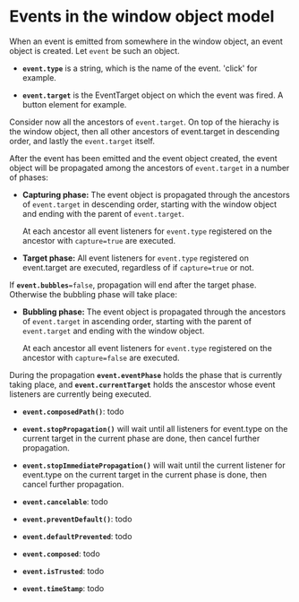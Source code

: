 # Events in the window object model

When an event is emitted from somewhere in the window object, an event object is created. Let `event` be such an object. 

- **`event.type`** is a string, which is the name of the event. 'click' for example. 

- **`event.target`** is the EventTarget object on which the event was fired. A button element for example. 

Consider now all the ancestors of `event.target`. On top of the hierachy is the window object, then all other ancestors of event.target in descending order, and lastly the `event.target` itself. 

After the event has been emitted and the event object created, the event object will be propagated among the ancestors of `event.target` in a number of phases: 

* **Capturing phase:** The event object is propagated through the ancestors of `event.target` in descending order, starting with the window object and ending with the parent of `event.target`. 

  At each ancestor all event listeners for `event.type` registered on the ancestor with `capture=true` are executed. 
  
 * **Target phase:** All event listeners for `event.type` registered on event.target are executed, regardless of if `capture=true` or not. 

If **`event.bubbles`**`=false`, propagation will end after the target phase. Otherwise the bubbling phase will take place: 

* **Bubbling phase:** The event object is propagated through the ancestors of `event.target` in ascending order, starting with the parent of `event.target` and ending with the window object. 

  At each ancestor all event listeners for `event.type` registered on the ancestor with `capture=false` are executed. 
  
During the propagation **`event.eventPhase`** holds the phase that is currently taking place, and **`event.currentTarget`** holds the anscestor whose event listeners are currently being executed. 

* **`event.composedPath()`**: todo

* **`event.stopPropagation()`** will wait until all listeners for event.type on the current target in the current phase are done, then cancel further propagation. 

* **`event.stopImmediatePropagation()`** will wait until the current listener for event.type on the current target in the current phase is done, then cancel further propagation. 

* **`event.cancelable`**: todo

* **`event.preventDefault()`**: todo

* **`event.defaultPrevented`**: todo

* **`event.composed`**: todo

* **`event.isTrusted`**: todo

* **`event.timeStamp`**: todo
